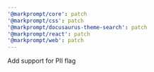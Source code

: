 ```yaml
---
'@markprompt/core': patch
'@markprompt/css': patch
'@markprompt/docusaurus-theme-search': patch
'@markprompt/react': patch
'@markprompt/web': patch
---
```


Add support for PII flag

